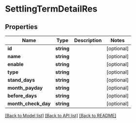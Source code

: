 # SettlingTermDetailRes

## Properties
Name | Type | Description | Notes
------------ | ------------- | ------------- | -------------
**id** | **string** |  | [optional] 
**name** | **string** |  | [optional] 
**enable** | **string** |  | [optional] 
**type** | **string** |  | [optional] 
**stand_days** | **string** |  | [optional] 
**month_payday** | **string** |  | [optional] 
**before_days** | **string** |  | [optional] 
**month_check_day** | **string** |  | [optional] 

[[Back to Model list]](../README.md#documentation-for-models) [[Back to API list]](../README.md#documentation-for-api-endpoints) [[Back to README]](../README.md)


